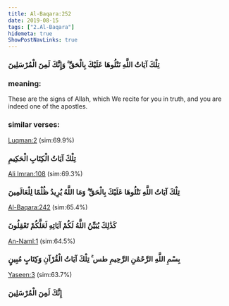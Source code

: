 ```yaml
---
title: Al-Baqara:252
date: 2019-08-15
tags: ["2.Al-Baqara"]
hidemeta: true 
ShowPostNavLinks: true 
---
```

### تِلْكَ آيَاتُ اللَّهِ نَتْلُوهَا عَلَيْكَ بِالْحَقِّ ۚ وَإِنَّكَ لَمِنَ الْمُرْسَلِينَ
### meaning: 
These are the signs of Allah, which We recite for you in truth, and you are indeed one of the apostles.
### similar verses: 

[Luqman:2](/31/2) (sim:69.9%)

### تِلْكَ آيَاتُ الْكِتَابِ الْحَكِيمِ

[Ali Imran:108](/3/108) (sim:69.3%)

### تِلْكَ آيَاتُ اللَّهِ نَتْلُوهَا عَلَيْكَ بِالْحَقِّ ۗ وَمَا اللَّهُ يُرِيدُ ظُلْمًا لِلْعَالَمِينَ

[Al-Baqara:242](/2/242) (sim:65.4%)

### كَذَٰلِكَ يُبَيِّنُ اللَّهُ لَكُمْ آيَاتِهِ لَعَلَّكُمْ تَعْقِلُونَ

[An-Naml:1](/27/1) (sim:64.5%)

### بِسْمِ اللَّهِ الرَّحْمَٰنِ الرَّحِيمِ طس ۚ تِلْكَ آيَاتُ الْقُرْآنِ وَكِتَابٍ مُبِينٍ

[Yaseen:3](/36/3) (sim:63.7%)

### إِنَّكَ لَمِنَ الْمُرْسَلِينَ
